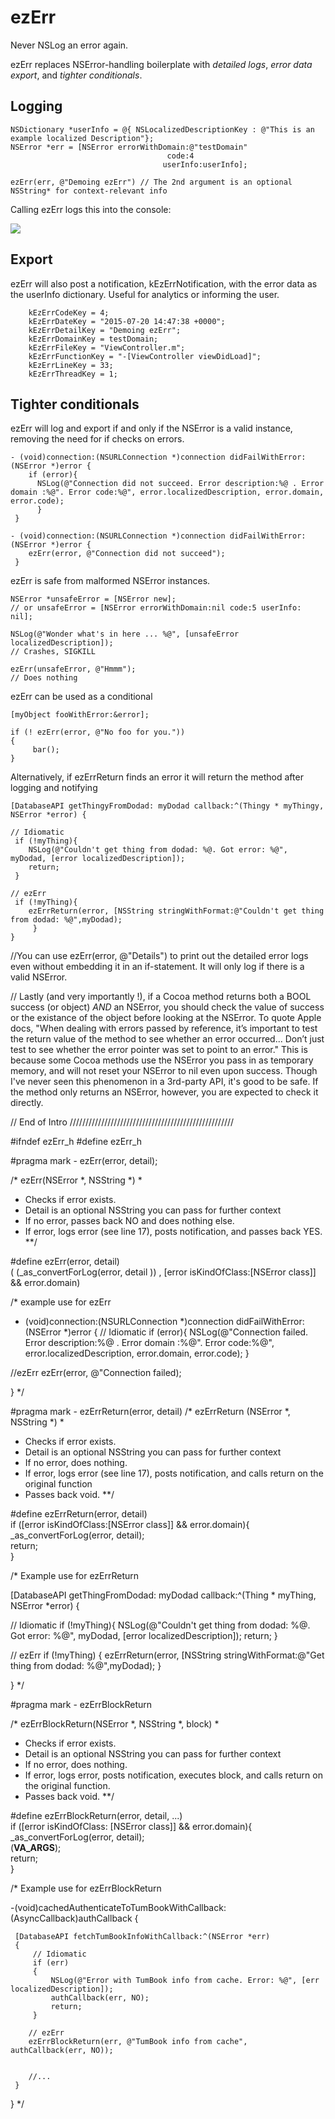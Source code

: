 # ezErr
Never NSLog an error again.

ezErr replaces NSError-handling boilerplate with *detailed logs*,  *error data export*, and *tighter conditionals*. 

## Logging
```
NSDictionary *userInfo = @{ NSLocalizedDescriptionKey : @"This is an example localized Description"};
NSError *err = [NSError errorWithDomain:@"testDomain" 
                                   code:4 
                                  userInfo:userInfo];
    
ezErr(err, @"Demoing ezErr") // The 2nd argument is an optional NSString* for context-relevant info
```
Calling ezErr logs this into the console:

![](http://i.imgur.com/Ht7rGDa.png)

## Export
ezErr will also post a notification, kEzErrNotification, with the error data as the userInfo dictionary. Useful for analytics or informing the user.
```
    kEzErrCodeKey = 4;
    kEzErrDateKey = "2015-07-20 14:47:38 +0000";
    kEzErrDetailKey = "Demoing ezErr";
    kEzErrDomainKey = testDomain;
    kEzErrFileKey = "ViewController.m";
    kEzErrFunctionKey = "-[ViewController viewDidLoad]";
    kEzErrLineKey = 33;
    kEzErrThreadKey = 1;
```

## Tighter conditionals
ezErr will log and export if and only if the NSError is a valid instance, removing the need for if checks on errors. 
```
- (void)connection:(NSURLConnection *)connection didFailWithError:(NSError *)error {
    if (error){
      NSLog(@"Connection did not succeed. Error description:%@ . Error domain :%@". Error code:%@", error.localizedDescription, error.domain, error.code);
      }
 }
 
- (void)connection:(NSURLConnection *)connection didFailWithError:(NSError *)error {
    ezErr(error, @"Connection did not succeed");
 }
```

ezErr is safe from malformed NSError instances.
```
NSError *unsafeError = [NSError new];
// or unsafeError = [NSError errorWithDomain:nil code:5 userInfo: nil];

NSLog(@"Wonder what's in here ... %@", [unsafeError localizedDescription]);
// Crashes, SIGKILL

ezErr(unsafeError, @"Hmmm");
// Does nothing
```

ezErr can be used as a conditional
```
[myObject fooWithError:&error];

if (! ezErr(error, @"No foo for you."))
{
     bar();
}
```

Alternatively, if ezErrReturn finds an error it will return the method after logging and notifying
```
[DatabaseAPI getThingyFromDodad: myDodad callback:^(Thingy * myThingy, NSError *error) {
 
// Idiomatic
 if (!myThing){
    NSLog(@"Couldn't get thing from dodad: %@. Got error: %@", myDodad, [error localizedDescription]);
    return;
 }
 
// ezErr
 if (!myThing){
    ezErrReturn(error, [NSString stringWithFormat:@"Couldn't get thing from dodad: %@",myDodad);
     }
}
```


//You can use ezErr(error, @"Details") to print out the detailed error logs even without embedding it in an if-statement. It will only log if there is a valid NSError.

// Lastly (and very importantly !), if a Cocoa method returns both a BOOL success (or object) _AND_ an NSError, you should check the value of success or the existance of the object before looking at the NSError. To quote Apple docs, "When dealing with errors passed by reference, it’s important to test the return value of the method to see whether an error occurred... Don’t just test to see whether the error pointer was set to point to an error." This is because some Cocoa methods use the NSError you pass in as temporary memory, and will not reset your NSError to nil even upon success. Though I've never seen this phenomenon in a 3rd-party API, it's good to be safe. If the method only returns an NSError, however, you are expected to check it directly.

// End of Intro
////////////////////////////////////////////////////

#ifndef ezErr_h
#define ezErr_h

#pragma mark - ezErr(error, detail);

/* ezErr(NSError *, NSString *)
 *
 * Checks if error exists.
 * Detail is an optional NSString you can pass for further context
 * If no error, passes back NO and does nothing else.
 * If error, logs error (see line 17), posts notification, and passes back YES.
**/

#define ezErr(error, detail)\
( (_as_convertForLog(error, detail )) , [error isKindOfClass:[NSError class]] && error.domain)

/* example use for ezErr

 - (void)connection:(NSURLConnection *)connection didFailWithError:(NSError *)error {
 // Idiomatic
 if (error){
    NSLog(@"Connection failed. Error description:%@ . Error domain :%@". Error code:%@", error.localizedDescription, error.domain, error.code);
 }
 
 //ezErr
 ezErr(error, @"Connection failed);
 
 }
*/

#pragma mark - ezErrReturn(error, detail)
/* ezErrReturn (NSError *, NSString *)
 *
 * Checks if error exists.
 * Detail is an optional NSString you can pass for further context
 * If no error, does nothing.
 * If error, logs error (see line 17), posts notification, and calls return on the original function
 * Passes back void.
 **/

#define ezErrReturn(error, detail)\
if ([error isKindOfClass:[NSError class]] && error.domain){\
_as_convertForLog(error, detail);\
return;\
}

/* Example use for ezErrReturn

[DatabaseAPI getThingFromDodad: myDodad callback:^(Thing * myThing, NSError *error) {
 
// Idiomatic
 if (!myThing){
     NSLog(@"Couldn't get thing from dodad: %@. Got error: %@", myDodad, [error localizedDescription]);
     return;
 }
 
// ezErr
 if (!myThing)
 {
     ezErrReturn(error, [NSString stringWithFormat:@"Get thing from dodad: %@",myDodad);
 }
 
 }
*/


#pragma mark - ezErrBlockReturn

/* ezErrBlockReturn(NSError *, NSString *, block)
 *
 * Checks if error exists.
 * Detail is an optional NSString you can pass for further context
 * If no error, does nothing.
 * If error, logs error, posts notification, executes block, and calls return on the original function.
 * Passes back void.
 **/

#define ezErrBlockReturn(error, detail, ...)\
if ([error isKindOfClass: [NSError class]] && error.domain){\
_as_convertForLog(error, detail);\
(__VA_ARGS__);\
return;\
}

/* Example use for ezErrBlockReturn
 
-(void)cachedAuthenticateToTumBookWithCallback:(AsyncCallback)authCallback
 {
 
     [DatabaseAPI fetchTumBookInfoWithCallback:^(NSError *err)
     {
         // Idiomatic
         if (err)
         {
             NSLog(@"Error with TumBook info from cache. Error: %@", [err localizedDescription]);
             authCallback(err, NO);
             return;
         }
 
        // ezErr
        ezErrBlockReturn(err, @"TumBook info from cache", authCallback(err, NO));
 
 
        //...
     }
 }
 */
